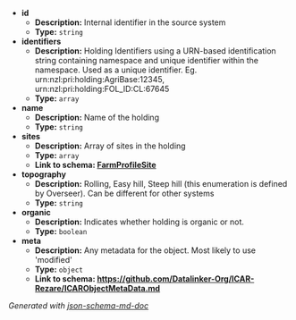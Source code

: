  - <b id="#/properties/id">id</b>
	 - **Description:** Internal identifier in the source system
	 - **Type:** `string`
 - <b id="#/properties/identifiers">identifiers</b>
	 - **Description:** Holding Identifiers using a URN-based identification string containing namespace and unique identifier within the namespace. Used as a unique identifier. Eg. urn:nzl:pri:holding:AgriBase:12345, urn:nzl:pri:holding:FOL_ID:CL:67645
	 - **Type:** `array`
 - <b id="#/properties/name">name</b>
	 - **Description:** Name of the holding
	 - **Type:** `string`
 - <b id="#/properties/sites">sites</b>
	 - **Description:** Array of sites in the holding
	 - **Type:** `array`
	 - <b id="farmprofilesitefarmprofilesite.md">Link to schema: [FarmProfileSite](FarmProfileSite.md)</b>
 - <b id="#/properties/topography">topography</b>
	 - **Description:** Rolling, Easy hill, Steep hill (this enumeration is defined by Overseer). Can be different for other systems
	 - **Type:** `string`
 - <b id="#/properties/organic">organic</b>
	 - **Description:** Indicates whether holding is organic or not.
	 - **Type:** `boolean`
 - <b id="#/properties/meta">meta</b>
	 - **Description:** Any metadata for the object.  Most likely to use 'modified'
	 - **Type:** `object`
	 - <b id="httpsgithub.comdatalinker-orgicar-rezareicarobjectmetadata.md">Link to schema: https://github.com/Datalinker-Org/ICAR-Rezare/ICARObjectMetaData.md</b>

_Generated with [json-schema-md-doc](https://brianwendt.github.io/json-schema-md-doc/)_